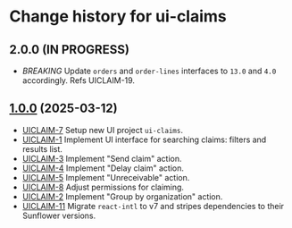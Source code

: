 # Change history for ui-claims

## 2.0.0 (IN PROGRESS)

* *BREAKING* Update `orders` and `order-lines` interfaces to `13.0` and `4.0` accordingly. Refs UICLAIM-19.

## [1.0.0](https://github.com/folio-org/ui-claims/tree/v1.0.0) (2025-03-12)

* [UICLAIM-7](https://issues.folio.org/browse/UICLAIM-7) Setup new UI project `ui-claims`.
* [UICLAIM-1](https://issues.folio.org/browse/UICLAIM-1) Implement UI interface for searching claims: filters and results list.
* [UICLAIM-3](https://folio-org.atlassian.net/browse/UICLAIM-3) Implement "Send claim" action.
* [UICLAIM-4](https://folio-org.atlassian.net/browse/UICLAIM-4) Implement "Delay claim" action.
* [UICLAIM-5](https://folio-org.atlassian.net/browse/UICLAIM-5) Implement "Unreceivable" action.
* [UICLAIM-8](https://folio-org.atlassian.net/browse/UICLAIM-8) Adjust permissions for claiming.
* [UICLAIM-2](https://folio-org.atlassian.net/browse/UICLAIM-2) Implement "Group by organization" action.
* [UICLAIM-11](https://folio-org.atlassian.net/browse/UICLAIM-11) Migrate `react-intl` to v7 and stripes dependencies to their Sunflower versions.
